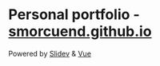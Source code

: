 # Personal portfolio - [smorcuend.github.io](https://smorcuend.github.io)

Powered by [Slidev](https://github.com/slidevjs/slidev) & [Vue](https://vuejs.org/)
